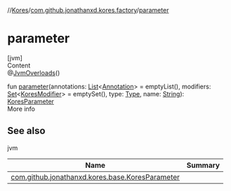 //[Kores](../index.md)/[com.github.jonathanxd.kores.factory](index.md)/[parameter](parameter.md)



# parameter  
[jvm]  
Content  
@[JvmOverloads](https://kotlinlang.org/api/latest/jvm/stdlib/kotlin.jvm/-jvm-overloads/index.html)()  
  
fun [parameter](parameter.md)(annotations: [List](https://kotlinlang.org/api/latest/jvm/stdlib/kotlin.collections/-list/index.html)<[Annotation](../com.github.jonathanxd.kores.base/-annotation/index.md)> = emptyList(), modifiers: [Set](https://kotlinlang.org/api/latest/jvm/stdlib/kotlin.collections/-set/index.html)<[KoresModifier](../com.github.jonathanxd.kores.base/-kores-modifier/index.md)> = emptySet(), type: [Type](https://docs.oracle.com/javase/8/docs/api/java/lang/reflect/Type.html), name: [String](https://kotlinlang.org/api/latest/jvm/stdlib/kotlin/-string/index.html)): [KoresParameter](../com.github.jonathanxd.kores.base/-kores-parameter/index.md)  
More info  


## See also  
  
jvm  
  
|  Name|  Summary| 
|---|---|
| <a name="com.github.jonathanxd.kores.factory//parameter/#kotlin.collections.List[com.github.jonathanxd.kores.base.Annotation]#kotlin.collections.Set[com.github.jonathanxd.kores.base.KoresModifier]#java.lang.reflect.Type#kotlin.String/PointingToDeclaration/"></a>[com.github.jonathanxd.kores.base.KoresParameter](../com.github.jonathanxd.kores.base/-kores-parameter/index.md)| <a name="com.github.jonathanxd.kores.factory//parameter/#kotlin.collections.List[com.github.jonathanxd.kores.base.Annotation]#kotlin.collections.Set[com.github.jonathanxd.kores.base.KoresModifier]#java.lang.reflect.Type#kotlin.String/PointingToDeclaration/"></a>
  
  



